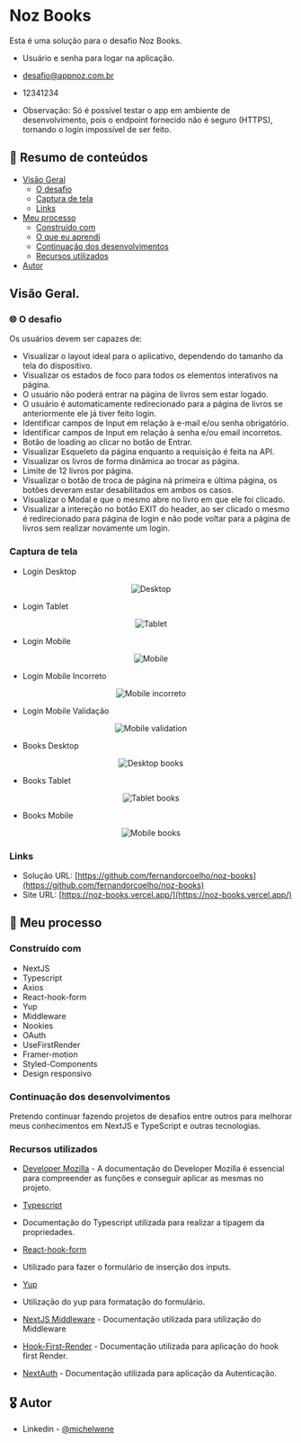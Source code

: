# Noz Books

Esta é uma solução para o desafio Noz Books.

- Usuário e senha para logar na aplicação.
- desafio@appnoz.com.br
- 12341234

- Observação: Só é possível testar o app em ambiente de desenvolvimento, pois o endpoint fornecido não é seguro (HTTPS), tornando o login impossível de ser feito.

## :dart: Resumo de conteúdos

- [Visão Geral](#Visão-Geral)
  - [O desafio](#O-desafio)
  - [Captura de tela](#Captura-de-tela)
  - [Links](#Links)
- [Meu processo](#Meu-processo)
  - [Construído com](#Constrído-com)
  - [O que eu aprendi](#O-que-eu-aprendi)
  - [Continuação dos desenvolvimentos](#Continuação-dos-desenvolvimentos)
  - [Recursos utilizados](#Recursos-utilizados)
- [Autor](#Autor)

## Visão Geral.

### :globe_with_meridians: O desafio

Os usuários devem ser capazes de:

- Visualizar o layout ideal para o aplicativo, dependendo do tamanho da tela do dispositivo.
- Visualizar os estados de foco para todos os elementos interativos na página.
- O usuário não poderá entrar na página de livros sem estar logado.
- O usuário é automaticamente redirecionado para a página de livros se anteriormente ele já tiver feito login.
- Identificar campos de Input em relação à e-mail e/ou senha obrigatório.
- Identificar campos de Input em relação à senha e/ou email incorretos.
- Botão de loading ao clicar no botão de Entrar.
- Visualizar Esqueleto da página enquanto a requisição é feita na API.
- Visualizar os livros de forma dinâmica ao trocar as página.
- Limite de 12 livros por página.
- Visualizar o botão de troca de página ná primeira e última página, os botões deveram estar desabilitados em ambos os casos.
- Visualizar o Modal e que o mesmo abre no livro em que ele foi clicado.
- Visualizar a intereção no botão EXIT do header, ao ser clicado o mesmo é redirecionado para página de login e não pode voltar para a página de livros sem realizar novamente um login.

### Captura de tela

- Login Desktop
<p align="center" >
  <img src="/public/images/login_desktop.png" alt="Desktop"/>
</p>

- Login Tablet
<p align="center" >
<img src="/public/images/login_tablet.png" alt="Tablet"/>
</p>

- Login Mobile
<p align="center" >
<img src="/public/images/login_mobile.png" alt="Mobile"/>
</p>

- Login Mobile Incorreto
<p align="center" >
<img src="/public/images/login_mobile_incorrect.png" alt="Mobile incorreto"/>
</p>

- Login Mobile Validação
<p align="center" >
<img src="/public/images/login_mobile_validation.png" alt="Mobile validation"/>
</p>

- Books Desktop
<p align="center" >
<img src="/public/images/books_desktop.png" alt="Desktop books"/>
</p>

- Books Tablet
<p align="center" >
<img src="/public/images/books_tablet.png" alt="Tablet books"/>
</p>

- Books Mobile
<p align="center" >
<img src="/public/images/books_mobile.png" alt="Mobile books"/>
</p>

### Links

- Solução URL: [https://github.com/fernandorcoelho/noz-books](https://github.com/fernandorcoelho/noz-books)
- Site URL: [https://noz-books.vercel.app/](https://noz-books.vercel.app/)

## :page_with_curl: Meu processo

### Construído com

- NextJS
- Typescript
- Axios
- React-hook-form
- Yup
- Middleware
- Nookies
- OAuth
- UseFirstRender
- Framer-motion
- Styled-Components
- Design responsivo

### Continuação dos desenvolvimentos

Pretendo continuar fazendo projetos de desafios entre outros para melhorar meus conhecimentos em NextJS e TypeScript e outras tecnologias.

### Recursos utilizados

- [Developer Mozilla](https://developer.mozilla.org/en-US/docs/Web/JavaScript) - A documentação do Developer Mozilla é essencial para compreender as funções e conseguir aplicar as mesmas no projeto.

- [Typescript](https://www.typescriptlang.org/docs/handbook/2/keyof-types.html)
- Documentação do Typescript utilizada para realizar a tipagem da propriedades.

- [React-hook-form](https://react-hook-form.com/)
- Utilizado para fazer o formulário de inserção dos inputs.

- [Yup](https://github.com/jquense/yup)
- Utilização do yup para formatação do formulário.

- [NextJS Middleware](https://nextjs.org/docs/middleware) - Documentação utilizada para utilização do Middleware

- [Hook-First-Render](https://usehooks-ts.com/react-hook/use-is-first-render) - Documentação utilizada para aplicação do hook first Render.

- [NextAuth](https://next-auth.js.org/) - Documentação utilizada para aplicação da Autenticação.

## :medal_military: Autor

- Linkedin - [@michelwene](https://www.linkedin.com/in/michelwene/)
